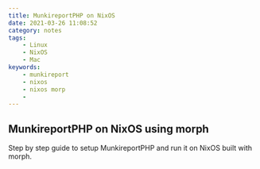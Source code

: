 ```yaml
---
title: MunkireportPHP on NixOS
date: 2021-03-26 11:08:52
category: notes
tags:
    - Linux
    - NixOS
    - Mac
keywords:
    - munkireport
    - nixos
    - nixos morp
    -
---
```


## MunkireportPHP on NixOS using morph

Step by step guide to setup MunkireportPHP and run it on NixOS built with morph.
